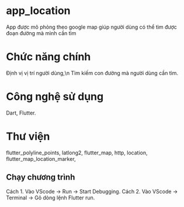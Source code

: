 # app_location
App được mô phỏng theo google map giúp người dùng có thể tìm được đoạn đường mà mình cần tìm
# Chức năng chính
Định vị vị trí người dùng,\n 
Tìm kiếm con đường mà người dùng cần tìm.
# Công nghệ sử dụng
Dart, Flutter.
# Thư viện
flutter_polyline_points,
 latlong2,
 flutter_map,
 http,
 location,
 flutter_map_location_marker,
## Chạy chương trình
Cách 1. Vào VScode -> Run -> Start Debugging.
Cách 2. Vào VScode -> Terminal -> Gõ dòng lệnh Flutter run.
